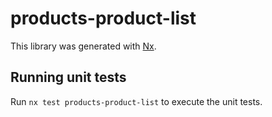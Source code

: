 # products-product-list

This library was generated with [Nx](https://nx.dev).

## Running unit tests

Run `nx test products-product-list` to execute the unit tests.
